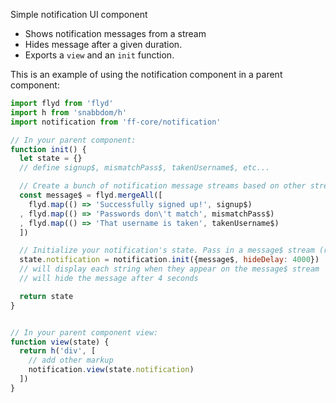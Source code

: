 Simple notification UI component

- Shows notification messages from a stream
- Hides message after a given duration.
- Exports a `view` and an `init` function.

This is an example of using the notification component in a parent component:

```js
import flyd from 'flyd'
import h from 'snabbdom/h'
import notification from 'ff-core/notification'

// In your parent component:
function init() {
  let state = {}
  // define signup$, mismatchPass$, takenUsername$, etc...

  // Create a bunch of notification message streams based on other streams
  const message$ = flyd.mergeAll([
    flyd.map(() => 'Successfully signed up!', signup$)
  , flyd.map(() => 'Passwords don\'t match', mismatchPass$)
  , flyd.map(() => 'That username is taken', takenUsername$)
  ])

  // Initialize your notification's state. Pass in a message$ stream (required), and an optional hideDelay parameter to set how long the notification is displayed.
  state.notification = notification.init({message$, hideDelay: 4000})
  // will display each string when they appear on the message$ stream
  // will hide the message after 4 seconds

  return state
}


// In your parent component view:
function view(state) {
  return h('div', [
    // add other markup
    notification.view(state.notification)
  ])
}
```
